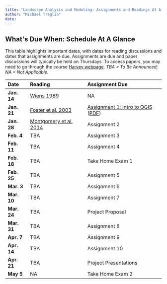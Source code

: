 ```yaml
---
title: "Landscape Analysis and Modeling: Assignments and Readings At A Glance"
author: "Michael Treglia"
date: 
---
```


## What's Due When: Schedule At A Glance

This table highlights important dates, with dates for reading discussions and dates that assignments are due. Assignments are due and paper discussions will typically be held on Thursdays. To access papers, you may need to go through the course [Harvey webpage](https://harvey.utulsa.edu/). *TBA = To Be Announced; NA = Not Applicable.*

|Date			|Reading	|Assignment Due	|
|:--------------|:----------|:-------------|
|**Jan. 14**	|[Wiens 1989](http://www.jstor.org/stable/2389612)| NA|
|**Jan. 21**	|[Foster et al. 2003](http://bioscience.oxfordjournals.org/content/53/1/77.short)| [Assignment 1: Intro to QGIS](../Assignments_web/Assignment01.html) ([PDF](../Assignments_md/Assignment01.pdf))|
|**Jan. 28**	|[Montgomery et al. 2014](http://www.plosone.org/article/info%3Adoi%2F10.1371%2Fjournal.pone.0091414)| Assignment 2|
|**Feb. 4**		|TBA| Assignment 3	|
|**Feb. 11**	|TBA| Assignment 4	|
|**Feb. 18**	|TBA| Take Home Exam 1	|
|**Feb. 25**	|TBA| Assignment 5	|
|**Mar. 3**		|TBA| Assignment 6	|
|**Mar. 10**	|TBA| Assignment 7	|
|**Mar. 24**	|TBA| Project Proposal	|
|**Mar. 31**	|TBA| Assignment 8	|
|**Apr. 7**		|TBA| Assignment 9	|
|**Apr. 14**	|TBA| Assignment 10	|
|**Apr. 21**	|TBA| Project Presentations	|
|**May 5**		|NA| Take Home Exam 2	|